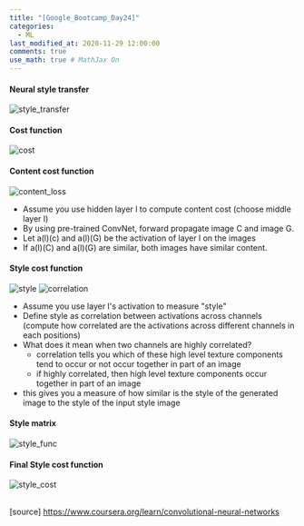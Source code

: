 ```yaml
---
title: "[Google_Bootcamp_Day24]"
categories: 
  - ML
last_modified_at: 2020-11-29 12:00:00
comments: true
use_math: true # MathJax On
---
```


#### Neural style transfer
![style_transfer](https://user-images.githubusercontent.com/62474292/100525599-696e6580-3205-11eb-81d6-0d875945fdd1.png)

#### Cost function
![cost](https://user-images.githubusercontent.com/62474292/100525602-6d01ec80-3205-11eb-8844-b3a061cd8b77.png)

#### Content cost function
![content_loss](https://user-images.githubusercontent.com/62474292/100525603-73906400-3205-11eb-9021-75ba74cbd8d0.png)

- Assume you use hidden layer l to compute content cost (choose middle layer l)
- By using pre-trained ConvNet, forward propagate image C and image G.
- Let a(l)(c) and a(l)(G) be the activation of layer l on the images
- If a(l)(C) and a(l)(G) are similar, both images have similar content.

#### Style cost function
![style](https://user-images.githubusercontent.com/62474292/100531010-88d4b500-323c-11eb-9723-7eee4cd9ff62.png)
![correlation](https://user-images.githubusercontent.com/62474292/100531012-8bcfa580-323c-11eb-9234-2666d60b5448.png)

- Assume you use layer l's activation to measure "style"
- Define style as correlation between activations across channels (compute how correlated are the activations across different channels in each positions)
- What does it mean when two channels are highly correlated?
  - correlation tells you which of these high level texture components tend to occur or not occur together in part of an image
  - if highly correlated, then high level texture components occur together in part of an image
- this gives you a measure of how similar is the style of the generated image to the style of the input style image

#### Style matrix
![style_func](https://user-images.githubusercontent.com/62474292/100532120-896e4b00-323e-11eb-9556-27578604eb9c.png)

#### Final Style cost function
![style_cost](https://user-images.githubusercontent.com/62474292/100532196-8e32ff00-323e-11eb-8211-23771347cf53.png) <br><br>


[source] https://www.coursera.org/learn/convolutional-neural-networks
